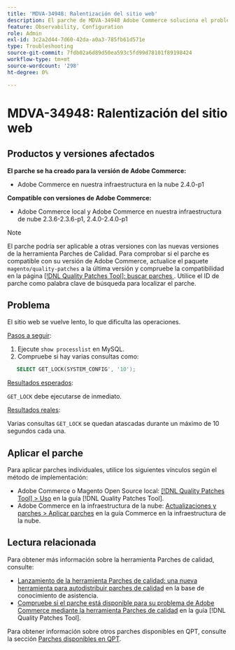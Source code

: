 ```yaml
---
title: 'MDVA-34948: Ralentización del sitio web'
description: El parche de MDVA-34948 Adobe Commerce soluciona el problema de la ralentización del sitio web. Este parche está disponible cuando está instalada la [Quality Patches Tool (QPT)](https://experienceleague.adobe.com/es/docs/commerce-operations/tools/quality-patches-tool/quality-patches-tool-to-self-serve-quality-patches) 1.1.1. El ID del parche es MDVA-34948. Tenga en cuenta que el problema se corrigió en la versión 2.4.1 de Adobe Commerce.
feature: Observability, Configuration
role: Admin
exl-id: 3c2a2d44-7d60-42da-a0a3-785fb61d571e
type: Troubleshooting
source-git-commit: 7fdb02a6d89d50ea593c5fd99d78101f89198424
workflow-type: tm+mt
source-wordcount: '298'
ht-degree: 0%

---
```


# MDVA-34948: Ralentización del sitio web


## Productos y versiones afectados

**El parche se ha creado para la versión de Adobe Commerce:**

* Adobe Commerce en nuestra infraestructura en la nube 2.4.0-p1

**Compatible con versiones de Adobe Commerce:**

* Adobe Commerce local y Adobe Commerce en nuestra infraestructura de nube 2.3.6-2.3.6-p1, 2.4.0-2.4.0-p1

>[!NOTE]
>
>El parche podría ser aplicable a otras versiones con las nuevas versiones de la herramienta Parches de Calidad. Para comprobar si el parche es compatible con su versión de Adobe Commerce, actualice el paquete `magento/quality-patches` a la última versión y compruebe la compatibilidad en la página [[!DNL Quality Patches Tool]: buscar parches ](https://experienceleague.adobe.com/es/docs/commerce-operations/tools/quality-patches-tool/quality-patches-tool-to-self-serve-quality-patches). Utilice el ID de parche como palabra clave de búsqueda para localizar el parche.

## Problema

El sitio web se vuelve lento, lo que dificulta las operaciones.

<u>Pasos a seguir</u>:

1. Ejecute `show processlist` en MySQL.
1. Compruebe si hay varias consultas como:

```sql
   SELECT GET_LOCK(SYSTEM_CONFIG', '10');
```

<u>Resultados esperados</u>:

`GET_LOCK` debe ejecutarse de inmediato.

<u>Resultados reales</u>:

Varias consultas `GET_LOCK` se quedan atascadas durante un máximo de 10 segundos cada una.

## Aplicar el parche

Para aplicar parches individuales, utilice los siguientes vínculos según el método de implementación:

* Adobe Commerce o Magento Open Source local: [[!DNL Quality Patches Tool] > Uso](/help/tools/quality-patches-tool/usage.md) en la guía [!DNL Quality Patches Tool].
* Adobe Commerce en la infraestructura de la nube: [Actualizaciones y parches > Aplicar parches](https://experienceleague.adobe.com/docs/commerce-cloud-service/user-guide/develop/upgrade/apply-patches.html?lang=es) en la guía Commerce en la infraestructura de la nube.

## Lectura relacionada

Para obtener más información sobre la herramienta Parches de calidad, consulte:

* [Lanzamiento de la herramienta Parches de calidad: una nueva herramienta para autodistribuir parches de calidad](https://experienceleague.adobe.com/es/docs/commerce-operations/tools/quality-patches-tool/quality-patches-tool-to-self-serve-quality-patches) en la base de conocimiento de asistencia.
* [Compruebe si el parche está disponible para su problema de Adobe Commerce mediante la herramienta Parches de calidad](/help/tools/quality-patches-tool/patches-available-in-qpt/check-patch-for-magento-issue-with-magento-quality-patches.md) en la guía [!DNL Quality Patches Tool].

Para obtener información sobre otros parches disponibles en QPT, consulte la sección [Parches disponibles en QPT](https://experienceleague.adobe.com/tools/commerce-quality-patches/index.html?lang=es).

